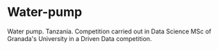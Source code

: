 # Water-pump
Water pump. Tanzania. Competition carried out in Data Science MSc of Granada's University in a Driven Data competition. 
